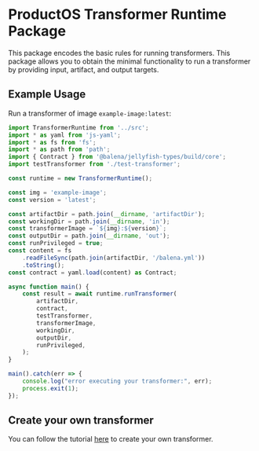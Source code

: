 # ProductOS Transformer Runtime Package

This package encodes the basic rules for running transformers. This package allows you to obtain the minimal functionality to run a transformer by providing input, artifact, and output targets.

## Example Usage

Run a transformer of image `example-image:latest`:

```js
import TransformerRuntime from '../src';
import * as yaml from 'js-yaml';
import * as fs from 'fs';
import * as path from 'path';
import { Contract } from '@balena/jellyfish-types/build/core';
import testTransformer from './test-transformer';

const runtime = new TransformerRuntime();

const img = 'example-image';
const version = 'latest';

const artifactDir = path.join(__dirname, 'artifactDir');
const workingDir = path.join(__dirname, 'in');
const transformerImage = `${img}:${version}`;
const outputDir = path.join(__dirname, 'out');
const runPrivileged = true;
const content = fs
	.readFileSync(path.join(artifactDir, '/balena.yml'))
	.toString();
const contract = yaml.load(content) as Contract;

async function main() {
	const result = await runtime.runTransformer(
		artifactDir,
		contract,
		testTransformer,
		transformerImage,
		workingDir,
		outputDir,
		runPrivileged,
	);
}

main().catch(err => {
	console.log("error executing your transformer:", err);
	process.exit(1);
});
```

## Create your own transformer

You can follow the tutorial [here](https://docs.google.com/document/d/1iPsyXBjnvzG25hNHztIFsUcLDM1gSAIhNTHJDY8pZJ0/) to create your own transformer.
